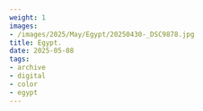 ```yaml
---
weight: 1
images:
- /images/2025/May/Egypt/20250430-_DSC9878.jpg
title: Egypt.
date: 2025-05-08
tags:
- archive
- digital
- color
- egypt
---
```



